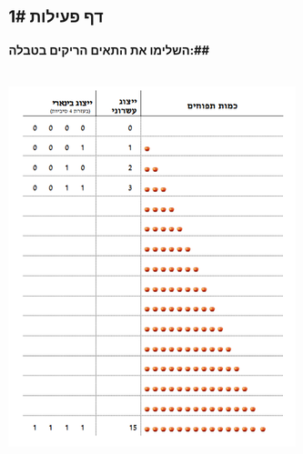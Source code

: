 
# דף פעילות 1#

## השלימו את התאים הריקים בטבלה:##

<br>
<br>

<div id="container" align="center">
  <img class="img-responsive" src="img08.png" title=""/>
</div>
<br>
<br>

<br>
<br>
<br>
<br>
